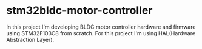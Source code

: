 # stm32bldc-motor-controller
In this project I'm developing BLDC motor controller hardware and firmware using STM32F103C8 from scratch. For this project I'm using HAL(Hardware Abstraction Layer).
